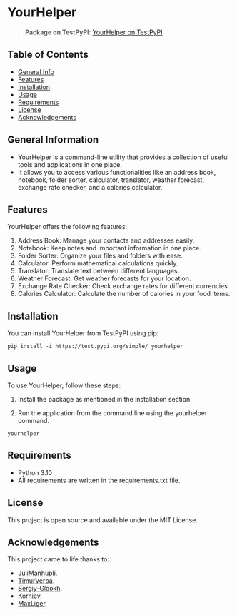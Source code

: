 # YourHelper
> **Package on TestPyPI**: [YourHelper on TestPyPI](https://test.pypi.org/project/yourhelper/)

## Table of Contents
* [General Info](#general-information)
* [Features](#features)
* [Installation](#installation)
* [Usage](#usage)
* [Requirements](#requirements)
* [License](#license)
* [Acknowledgements](#acknowledgements)


## General Information
- YourHelper is a command-line utility that provides a collection of useful tools and applications in one place. 
- It allows you to access various functionalities like an address book, notebook, folder sorter, calculator, translator, weather forecast, exchange rate checker, and a calories calculator.

## Features
YourHelper offers the following features:

1. Address Book: Manage your contacts and addresses easily.
2. Notebook: Keep notes and important information in one place.
3. Folder Sorter: Organize your files and folders with ease.
4. Calculator: Perform mathematical calculations quickly.
5. Translator: Translate text between different languages.
6. Weather Forecast: Get weather forecasts for your location.
7. Exchange Rate Checker: Check exchange rates for different currencies.
8. Calories Calculator: Calculate the number of calories in your food items.

## Installation

You can install YourHelper from TestPyPI using pip:
```
pip install -i https://test.pypi.org/simple/ yourhelper
```

## Usage

To use YourHelper, follow these steps:

1. Install the package as mentioned in the installation section.

2. Run the application from the command line using the yourhelper command.

```
yourhelper
```
## Requirements

- Python 3.10
- All requirements are written in the requirements.txt file.

## License

This project is open source and available under the MIT License.

## Acknowledgements
This project came to life thanks to:
- [JuliManhupli](https://github.com/JuliManhupli).
- [TimurVerba](https://github.com/TimurVerba).
- [Sergiy-Glookh](https://github.com/Sergiy-Glookh).
- [Korniev](https://github.com/Korniev).
- [MaxLiger](https://github.com/MaxLiger).
